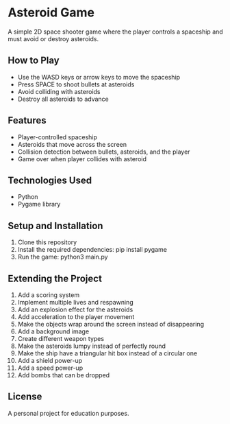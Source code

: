# Asteroid Game

A simple 2D space shooter game where the player controls a spaceship and must avoid or destroy asteroids.

## How to Play

- Use the WASD keys or arrow keys to move the spaceship
- Press SPACE to shoot bullets at asteroids
- Avoid colliding with asteroids
- Destroy all asteroids to advance

## Features

- Player-controlled spaceship
- Asteroids that move across the screen
- Collision detection between bullets, asteroids, and the player
- Game over when player collides with asteroid

## Technologies Used

- Python
- Pygame library

## Setup and Installation

1. Clone this repository
2. Install the required dependencies:
   pip install pygame
3. Run the game:
   python3 main.py

## Extending the Project
1. Add a scoring system
2. Implement multiple lives and respawning
3. Add an explosion effect for the asteroids
4. Add acceleration to the player movement
5. Make the objects wrap around the screen instead of disappearing
6. Add a background image
7. Create different weapon types
8. Make the asteroids lumpy instead of perfectly round
7. Make the ship have a triangular hit box instead of a circular one
8. Add a shield power-up
9. Add a speed power-up
10. Add bombs that can be dropped

## License
A personal project for education purposes.
